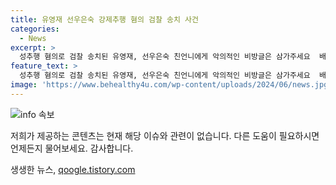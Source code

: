 ```yaml
---
title: 유영재 선우은숙 강제추행 혐의 검찰 송치 사건
categories:
  - News
excerpt: >
  성추행 혐의로 검찰 송치된 유영재, 선우은숙 친언니에게 악의적인 비방글은 삼가주세요  배우 선우은숙(65)의 친언니를 성추행한 혐의로 검찰에 송치된 방송인 유영재(61)가 성폭력 특례법 위반(친족관계에 의한 강제추행) 혐의를 받는다. 이에 선우은숙은 지난 4월 경찰에 고소장을 제출했으며, 유영재는 혐의를 부인했다. 선우은숙의 법률대리인은 악의적인 비방글 및 댓글에 대해 엄정법적 조치를 취할 것을 밝혔다. 유영재는 선우은숙과 이혼 후 CBS 아나운서 출신인 유씨와 2022년 재혼했으나 4월에 파경을 맞았다.
feature_text: >
  성추행 혐의로 검찰 송치된 유영재, 선우은숙 친언니에게 악의적인 비방글은 삼가주세요  배우 선우은숙(65)의 친언니를 성추행한 혐의로 검찰에 송치된 방송인 유영재(61)가 성폭력 특례법 위반(친족관계에 의한 강제추행) 혐의를 받는다. 이에 선우은숙은 지난 4월 경찰에 고소장을 제출했으며, 유영재는 혐의를 부인했다. 선우은숙의 법률대리인은 악의적인 비방글 및 댓글에 대해 엄정법적 조치를 취할 것을 밝혔다. 유영재는 선우은숙과 이혼 후 CBS 아나운서 출신인 유씨와 2022년 재혼했으나 4월에 파경을 맞았다.
image: 'https://www.behealthy4u.com/wp-content/uploads/2024/06/news.jpg'
---
```


<p><img src="https://www.behealthy4u.com/wp-content/uploads/2024/06/news.jpg" alt="info 속보" /></p>

<p>저희가 제공하는 콘텐츠는 현재 해당 이슈와 관련이 없습니다. 다른 도움이 필요하시면 언제든지 물어보세요. 감사합니다.</p>
생생한 뉴스, <a href="https://qoogle.tistory.com" rel="dofollow">qoogle.tistory.com</a>


